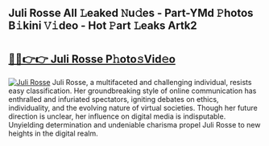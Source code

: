 ## Juli Rosse All 𝙻eaked 𝙽u𝚍es - Part-YMd 𝙿hotos B𝚒kini 𝚅𝚒deo - Hot 𝙿art 𝙻eaks Artk2

# <h2><a href="http://ld2o47.urlbe.top/?page=Juli+Rosse">🔗🔗👉👉 Juli Rosse P𝚑oto𝚜Vid𝚎o</a></h2>

[![Juli Rosse](https://i.imgur.com/eBuTRDB.gif)](http://ld2o47.urlbe.top/?page=Juli+Rosse)
Juli Rosse, a multifaceted and challenging individual, resists easy classification. Her groundbreaking style of online communication has enthralled and infuriated spectators, igniting debates on ethics, individuality, and the evolving nature of virtual societies. Though her future direction is unclear, her influence on digital media is indisputable. Unyielding determination and undeniable charisma propel Juli Rosse to new heights in the digital realm.
